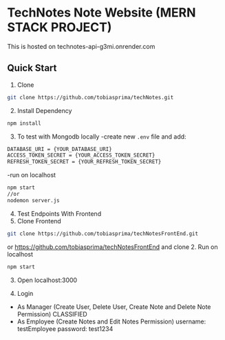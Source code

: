 # TechNotes Note Website (MERN STACK PROJECT)
This is hosted on technotes-api-g3mi.onrender.com

## Quick Start
1. Clone

```bash
git clone https://github.com/tobiasprima/techNotes.git
```

2. Install Dependency

```bash
npm install
```

3. To test with Mongodb locally
-create new `.env` file and add:

```bash
DATABASE_URI = {YOUR_DATABASE_URI}
ACCESS_TOKEN_SECRET = {YOUR_ACCESS_TOKEN_SECRET}
REFRESH_TOKEN_SECRET = {YOUR_REFRESH_TOKEN_SECRET}
```

-run on localhost

```bash
npm start
//or
nodemon server.js
```

4. Test Endpoints
With Frontend
1. Clone Frontend
```bash
git clone https://github.com/tobiasprima/techNotesFrontEnd.git
```
or https://github.com/tobiasprima/techNotesFrontEnd and clone
2. Run on localhost
```bash
npm start
```
3. Open localhost:3000

4. Login
- As Manager (Create User, Delete User, Create Note and Delete Note Permission)
CLASSIFIED
- As Employee (Create Notes and Edit Notes Permission)
username: testEmployee
password: test1234
